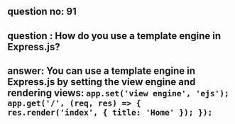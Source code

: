 
      
## question no: 91

## question : How do you use a template engine in Express.js?

## answer: You can use a template engine in Express.js by setting the view engine and rendering views: `app.set('view engine', 'ejs'); app.get('/', (req, res) => { res.render('index', { title: 'Home' }); });`
      
